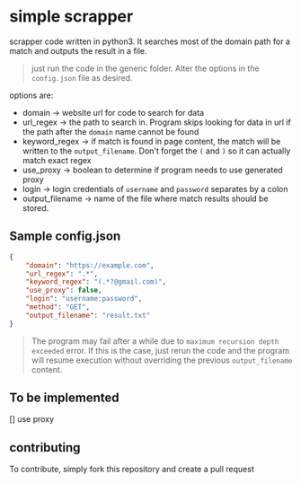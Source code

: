 # simple scrapper
scrapper code written in python3. It searches most of the domain path for a match and outputs the result in a file.

> just run the code in the generic folder. Alter the options in the `config.json` file as desired.

options are:

* domain -> website url for code to search for data
* url_regex -> the path to search in. Program skips looking for data in url if the path after the `domain` name cannot be found
* keyword_regex -> if match is found in page content, the match will be written to the `output_filename`. Don't forget the `(` and `)` so it can actually match exact regex
* use_proxy -> boolean to determine if program needs to use generated proxy
* login -> login credentials of `username`  and  `password`   separates by a colon
* output_filename -> name of the file where match results should be stored.


## Sample config.json

```json
{
    "domain": "https://example.com",
    "url_regex": ".*",
    "keyword_regex": "(.*?@gmail.com)",
    "use_proxy": false,
    "login": "username:password",
    "method": "GET",
    "output_filename": "result.txt"
}
```

> The program may fail after a while due to `maximum recursion depth exceeded` error. If this is the case, just rerun the code and the program will resume execution without overriding the previous  `output_filename` content.

## To be implemented

[] use proxy


## contributing
To contribute, simply fork this repository and create a pull request
